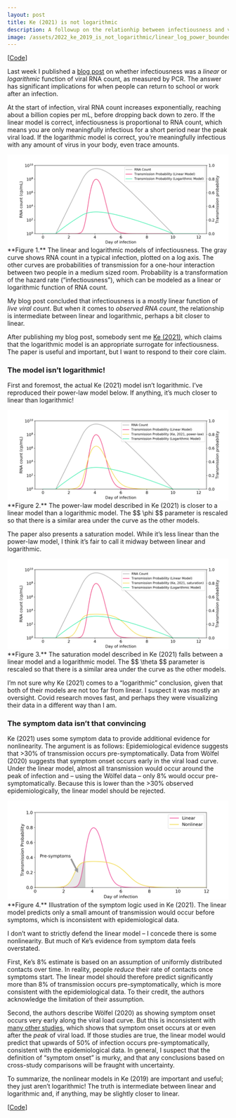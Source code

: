 ```yaml
---
layout: post
title: Ke (2021) is not logarithmic
description: A followup on the relationhip between infectiousness and viral load
image: /assets/2022_ke_2019_is_not_logarithmic/linear_log_power_bounded.png
---
```


[[Code](https://gist.github.com/csaid/84819e16bae145b0139b57521f852a11)]

  
Last week I published a [blog post](https://chris-said.io/2022/02/10/viral-count-and-infectiousness/) on whether infectiousness was a _linear_ or _logarithmic_ function of viral RNA count, as measured by PCR. The answer has significant implications for when people can return to school or work after an infection.

At the start of infection, viral RNA count increases exponentially, reaching about a billion copies per mL, before dropping back down to zero. If the linear model is correct, infectiousness is proportional to RNA count, which means you are only meaningfully infectious for a short period near the peak viral load. If the logarithmic model is correct, you’re meaningfully infectious with any amount of virus in your body, even trace amounts.

<div class="wrapper">
  <img src='/assets/2022_ke_2019_is_not_logarithmic/linear_log.png' class="inner" style="position:relative border: #222 2px solid; max-width:100%;" >
  <div class="caption">**Figure 1.** The linear and logarithmic models of infectiousness. The gray curve shows RNA count in a typical infection, plotted on a log axis. The other curves are probabilities of transmission for a one-hour interaction between two people in a medium sized room. Probability is a transformation of the hazard rate (“infectiousness”), which can be modeled as a linear or logarithmic function of RNA count.
  </div>
</div>

My blog post concluded that infectiousness is a mostly linear function of _live viral count_. But when it comes to _observed RNA count_, the relationship is intermediate between linear and logarithmic, perhaps a bit closer to linear.

After publishing my blog post, somebody sent me [Ke (2021)](https://www.pnas.org/content/118/49/e2111477118), which claims that the logarithmic model is an appropriate surrogate for infectiousness. The paper is useful and important, but I want to respond to their core claim.

### The model isn’t logarithmic!
First and foremost, the actual Ke (2021) model isn’t logarithmic. I’ve reproduced their power-law model below. If anything, it’s much closer to linear than logarithmic!

<div class="wrapper">
  <img src='/assets/2022_ke_2019_is_not_logarithmic/linear_log_power.png' class="inner" style="position:relative border: #222 2px solid; max-width:100%;" >
  <div class="caption">**Figure 2.** The power-law model described in Ke (2021) is closer to a linear model than a logarithmic model. The $$ \phi $$ parameter is rescaled so that there is a similar area under the curve as the other models.
  </div>
</div>


The paper also presents a saturation model. While it’s less linear than the power-law model, I think it’s fair to call it midway between linear and logarithmic.

<div class="wrapper">
  <img src='/assets/2022_ke_2019_is_not_logarithmic/linear_log_saturation.png' class="inner" style="position:relative border: #222 2px solid; max-width:100%;" >
  <div class="caption">**Figure 3.** The saturation model described in Ke (2021) falls between a linear model and a logarithmic model. The $$ \theta $$ parameter is rescaled so that there is a similar area under the curve as the other models.
  </div>
</div>


I’m not sure why Ke (2021) comes to a “logarithmic” conclusion, given that both of their models are not too far from linear. I suspect it was mostly an oversight. Covid research moves fast, and perhaps they were visualizing their data in a different way than I am.

### The symptom data isn’t that convincing
Ke (2021) uses some symptom data to provide additional evidence for nonlinearity. The argument is as follows:
Epidemiological evidence suggests that >30% of transmission occurs pre-symptomatically.
Data from Wölfel (2020) suggests that symptom onset occurs early in the viral load curve.
Under the linear model, almost all transmission would occur around the peak of infection and – using the Wölfel data – only 8% would occur pre-symptomatically. Because this is lower than the >30% observed epidemiologically, the linear model should be rejected.

<div class="wrapper">
  <img src='/assets/2022_ke_2019_is_not_logarithmic/symptoms.png' class="inner" style="position:relative border: #222 2px solid; max-width:100%;" >
  <div class="caption">**Figure 4.** Illustration of the symptom logic used in Ke (2021). The linear model predicts only a small amount of transmission would occur before symptoms, which is inconsistent with epidemiological data.
  </div>
</div>


I don’t want to strictly defend the linear model – I concede there is some nonlinearity. But much of Ke’s evidence from symptom data feels overstated.

First, Ke’s 8% estimate is based on an assumption of uniformly distributed contacts over time. In reality, people _reduce_ their rate of contacts once symptoms start. The linear model should therefore predict significantly more than 8% of transmission occurs pre-symptomatically, which is more consistent with the epidemiological data. To their credit, the authors acknowledge the limitation of their assumption.

Second, the authors describe Wölfel (2020) as showing symptom onset occurs very early along the viral load curve. But this is inconsistent with [many other studies](https://www.medrxiv.org/content/10.1101/2020.09.28.20202028v1), which shows that symptom onset occurs at or even after the _peak_ of viral load. If those studies are true, the linear model would predict that upwards of 50% of infection occurs pre-symptomatically, consistent with the epidemiological data. In general, I suspect that the definition of “symptom onset” is murky, and that any conclusions based on cross-study comparisons will be fraught with uncertainty.

To summarize, the nonlinear models in Ke (2019) are important and useful; they just aren’t logarithmic! The truth is intermediate between linear and logarithmic and, if anything, may be slightly closer to linear.

[[Code](https://gist.github.com/csaid/84819e16bae145b0139b57521f852a11)]

